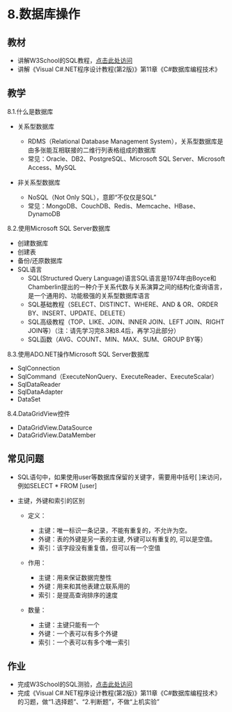 # 8.数据库操作

## 教材

- 讲解W3School的SQL教程，[点击此处访问](http://www.w3school.com.cn/sql/index.asp)
- 讲解《Visual C#.NET程序设计教程(第2版)》第11章《C#数据库编程技术》


## 教学

8.1.什么是数据库

- 关系型数据库
    + RDMS（Relational Database Management System），关系型数据库是由多张能互相联接的二维行列表格组成的数据库
    + 常见：Oracle、DB2、PostgreSQL、Microsoft SQL Server、Microsoft Access、MySQL

- 非关系型数据库
    + NoSQL（Not Only SQL），意即“不仅仅是SQL”
    + 常见：MongoDB、CouchDB、Redis、Memcache、HBase、DynamoDB


8.2.使用Microsoft SQL Server数据库

- 创建数据库
- 创建表
- 备份/还原数据库
- SQL语言
    + SQL(Structured Query Language)语言SQL语言是1974年由Boyce和Chamberlin提出的一种介于关系代数与关系演算之间的结构化查询语言，是一个通用的、功能极强的关系型数据库语言
    + SQL基础教程（SELECT、DISTINCT、WHERE、AND & OR、ORDER BY、INSERT、UPDATE、DELETE）
    + SQL高级教程（TOP、LIKE、JOIN、INNER JOIN、LEFT JOIN、RIGHT JOIN等）（注：请先学习完8.3和8.4后，再学习此部分）
    + SQL函数（AVG、COUNT、MIN、MAX、SUM、GROUP BY等）


8.3.使用ADO.NET操作Microsoft SQL Server数据库

- SqlConnection
- SqlCommand（ExecuteNonQuery、ExecuteReader、ExecuteScalar）
- SqlDataReader
- SqlDataAdapter
- DataSet


8.4.DataGridView控件

- DataGridView.DataSource
- DataGridView.DataMember


## 常见问题

- SQL语句中，如果使用user等数据库保留的关键字，需要用中括号[ ]来访问，例如SELECT * FROM [user]

- 主键，外键和索引的区别
    + 定义：
        + 主键：唯一标识一条记录，不能有重复的，不允许为空。
        + 外键：表的外键是另一表的主键, 外键可以有重复的, 可以是空值。
        + 索引：该字段没有重复值，但可以有一个空值

    + 作用：
        + 主键：用来保证数据完整性
        + 外键：用来和其他表建立联系用的
        + 索引：是提高查询排序的速度

    + 数量：
        + 主键：主键只能有一个
        + 外键：一个表可以有多个外键
        + 索引：一个表可以有多个唯一索引


## 作业

- 完成W3School的SQL测验，[点击此处访问](http://www.w3school.com.cn/sql/sql_quiz.asp)
- 完成《Visual C#.NET程序设计教程(第2版)》第11章《C#数据库编程技术》的习题，做“1.选择题”、“2.判断题”，不做“上机实验”